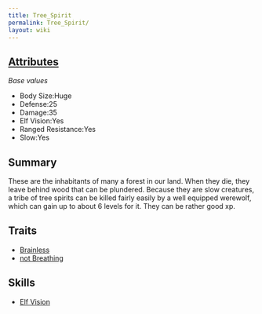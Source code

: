 ```yaml
---
title: Tree_Spirit
permalink: Tree_Spirit/
layout: wiki
---
```


[Attributes](Attributes "wikilink")
-------------------------------------

*Base values*

-   Body Size:Huge
-   Defense:25
-   Damage:35
-   Elf Vision:Yes
-   Ranged Resistance:Yes
-   Slow:Yes

Summary
-------

These are the inhabitants of many a forest in our land. When they die,
they leave behind wood that can be plundered. Because they are slow
creatures, a tribe of tree spirits can be killed fairly easily by a well
equipped werewolf, which can gain up to about 6 levels for it. They can
be rather good xp.

Traits
------

-   [Brainless](Brainless "wikilink")
-   [not Breathing](Not_Breathing "wikilink")

Skills
------

-   [Elf Vision](Elf_Vision "wikilink")


